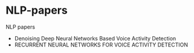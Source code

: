 # NLP-papers
NLP papers

* Denoising Deep Neural Networks Based Voice Activity Detection
* RECURRENT NEURAL NETWORKS FOR VOICE ACTIVITY DETECTION

